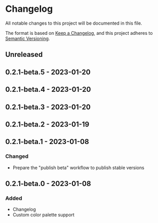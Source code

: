 # Changelog

All notable changes to this project will be documented in this file.

The format is based on [Keep a Changelog](https://keepachangelog.com/en/1.0.0/),
and this project adheres to [Semantic Versioning](https://semver.org/spec/v2.0.0.html).

## Unreleased

## 0.2.1-beta.5 - 2023-01-20

## 0.2.1-beta.4 - 2023-01-20

## 0.2.1-beta.3 - 2023-01-20

## 0.2.1-beta.2 - 2023-01-19

## 0.2.1-beta.1 - 2023-01-08
### Changed
- Prepare the "publish beta" workflow to publish stable versions

## 0.2.1-beta.0 - 2023-01-08
### Added
- Changelog
- Custom color palette support

